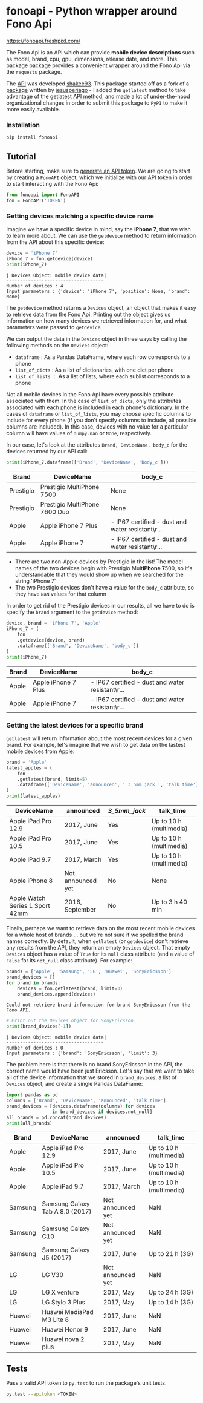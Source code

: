 # fonoapi - Python wrapper around Fono Api

https://fonoapi.freshpixl.com/

The Fono Api is an API which can provide **mobile device descriptions** such as model, brand, cpu, gpu, dimensions, release date, and more. This package package provides a convenient wrapper around the Fono Api via the `requests` package.

The [API](https://github.com/shakee93/fonoapi) was developed [shakee93](https://github.com/shakee93). This package started off as a fork of a [package](https://github.com/jesusperiago/fonoapi) written by [jesusperiago](https://github.com/jesusperiago) - I added the `getlatest` method to take advantage of the [getlatest API method](https://fonoapi.freshpixl.com/v1/getlatest), and made a lot of under-the-hood organizational changes in order to submit this package to `PyPI` to make it more easily available.

### Installation

```bash
pip install fonoapi
```

## Tutorial

Before starting, make sure to [generate an API token](https://fonoapi.freshpixl.com/token/generate#). We are going to start by creating a `FonoAPI` object, which we initialize with our API token in order to start interacting with the Fono Api:

```python
from fonoapi import FonoAPI
fon = FonoAPI('TOKEN')
```

### Getting devices matching a specific device name

Imagine we have a specific device in mind, say the **iPhone 7**, that we wish to learn more about. We can use the `getdevice` method to return information from the API about this specific device:

```python
device = 'iPhone 7'
iPhone_7 = fon.getdevice(device)
print(iPhone_7)
```

    | Devices Object: mobile device data|
    ------------------------------------
    Number of devices : 4
    Input parameters : {'device': 'iPhone 7', 'position': None, 'brand': None}

The `getdevice` method returns a `Devices` object, an object that makes it easy to retrieve data from the Fono Api. Printing out the object gives us information on how many devices we retrieved information for, and what parameters were passed to `getdevice`.

We can output the data in the `Devices` object in three ways by calling the following methods on the `Devices` object:
- `dataframe` : As a Pandas DataFrame, where each row corresponds to a phone
- `list_of_dicts` : As a list of dictionaries, with one dict per phone
- `list_of_lists : `As a list of lists, where each sublist corresponds to a phone

Not all mobile devices in the Fono Api have every possible attribute associated with them. In the case of `list_of_dicts`, only the attributes associated with each phone is included in each phone's dictionary. In the cases of `dataframe` or `list_of_lists`, you may choose specific columns to include for every phone (if you don't specify columns to include, all possible columns are included). In this case, devices with no value for a particular column will have values of `numpy.nan` or `None`, respectively.

In our case, let's look at the attributes `Brand, DeviceName, body_c` for the devices returned by our API call:

```python
print(iPhone_7.dataframe(['Brand', 'DeviceName', 'body_c']))
```

Brand | DeviceName | body_c |
| ---       | ---                           | ---  |
| Prestigio | Prestigio MultiPhone 7500     | None |
| Prestigio | Prestigio MultiPhone 7600 Duo | None |
| Apple     | Apple iPhone 7 Plus           | - IP67 certified - dust and water resistant\r\... |
| Apple     | Apple iPhone 7                | - IP67 certified - dust and water resistant\r\... |

- There are two non-Apple devices by Prestigio in the list! The model names of the two devices begin with Prestigio Mult**iPhone 7**500, so it's understandable that they would show up when we searched for the string 'iPhone 7'
- The two Prestigio devices don't have a value for the `body_c` attribute, so they have `NaN` values for that column

In order to get rid of the Prestigio devices in our results, all we have to do is specify the `brand` argument to the `getdevice` method:

```python
device, brand = 'iPhone 7', 'Apple'
iPhone_7 = (
    fon
    .getdevice(device, brand)
    .dataframe(['Brand', 'DeviceName', 'body_c'])
)
print(iPhone_7)
```

Brand   | DeviceName          | body_c |
| ---   | --- | --- |
| Apple | Apple iPhone 7 Plus | - IP67 certified - dust and water resistant\r\... |
| Apple | Apple iPhone 7      | - IP67 certified - dust and water resistant\r\... |

### Getting the latest devices for a specific brand

`getlatest` will return information about the most recent devices for a given brand. For example, let's imagine that we wish to get data on the lastest mobile devices from Apple:

```python
brand = 'Apple'
latest_apples = (
    fon
    .getlatest(brand, limit=5)
    .dataframe(['DeviceName', 'announced', '_3_5mm_jack_', 'talk_time'])
)
print(latest_apples)
```

DeviceName                        | announced | _3_5mm_jack_ | talk_time |
| --- | --- | --- | --- |
| Apple iPad Pro 12.9             | 2017, June | Yes | Up to 10 h (multimedia) |
| Apple iPad Pro 10.5             | 2017, June | Yes | Up to 10 h (multimedia) |
| Apple iPad 9.7                  | 2017, March | Yes | Up to 10 h (multimedia) |
| Apple iPhone 8                  | Not announced yet | No | None |
| Apple Watch Series 1 Sport 42mm | 2016, September | No | Up to 3 h 40 min |

Finally, perhaps we want to retrieve data on the most recent mobile devices for a whole host of brands ... but we're not sure if we spelled the brand names correctly. By default, when `getlatest` (or `getdevice`) don't retrieve any results from the API, they return an empty `Devices` object. That empty `Devices` object has a value of `True` for its `null` class attribute (and a value of `False` for its `not_null` class attribute). For example:

```python
brands = ['Apple', 'Samsung', 'LG', 'Huawei', 'SonyEricsson']
brand_devices = []
for brand in brands:
    devices = fon.getlatest(brand, limit=3)
    brand_devices.append(devices)
```

    Could not retrieve brand information for brand SonyEricsson from the Fono API.


```python
# Print out the Devices object for SonyEricsson
print(brand_devices[-1])
```

    | Devices Object: mobile device data|
    ------------------------------------
    Number of devices : 0
    Input parameters : {'brand': 'SonyEricsson', 'limit': 3}

The problem here is that there is no brand SonyEricsson in the API, the correct name would have been just Ericsson. Let's say that we want to take all of the device information that we stored in `brand_devices`, a list of `Devices` object, and create a single Pandas DataFrame:

```python
import pandas as pd
columns = ['Brand', 'DeviceName', 'announced', 'talk_time']
brand_devices = [devices.dataframe(columns) for devices
                 in brand_devices if devices.not_null]
all_brands = pd.concat(brand_devices)
print(all_brands)
```

Brand     | DeviceName | announced | talk_time |
| --- | --- | --- | --- |
| Apple   | Apple iPad Pro 12.9 | 2017, June | Up to 10 h (multimedia) |
| Apple   | Apple iPad Pro 10.5 | 2017, June | Up to 10 h (multimedia) |
| Apple   | Apple iPad 9.7 | 2017, March | Up to 10 h (multimedia) |
| Samsung | Samsung Galaxy Tab A 8.0 (2017) | Not announced yet | NaN |
| Samsung | Samsung Galaxy C10 | Not announced yet | NaN |
| Samsung | Samsung Galaxy J5 (2017) | 2017, June | Up to 21 h (3G) |
| LG      | LG V30 | Not announced yet | NaN |
| LG      | LG X venture | 2017, May | Up to 24 h (3G) |
| LG      | LG Stylo 3 Plus | 2017, May | Up to 14 h (3G) |
| Huawei  | Huawei MediaPad M3 Lite 8 | 2017, June | NaN |
| Huawei  | Huawei Honor 9 | 2017, June | NaN |
| Huawei  | Huawei nova 2 plus | 2017, May | NaN |

## Tests

Pass a valid API token to `py.test` to run the package's unit tests.

```bash
py.test --apitoken <TOKEN>
```
